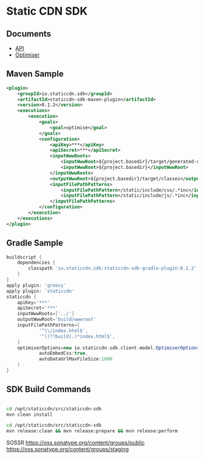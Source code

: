 Static CDN SDK
==============



Documents
------------------
* [API](https://github.com/mrduguo/staticcdn-sdk/blob/master/docs/API.md)
* [Optimiser](https://github.com/mrduguo/staticcdn-sdk/blob/master/docs/Optimiser.md)


Maven Sample
------------------

```xml
<plugin>
    <groupId>io.staticcdn.sdk</groupId>
    <artifactId>staticcdn-sdk-maven-plugin</artifactId>
    <version>0.1.2</version>
    <executions>
        <execution>
            <goals>
                <goal>optimise</goal>
            </goals>
            <configuration>
                <apiKey>***</apiKey>
                <apiSecret>***</apiSecret>
                <inputWwwRoots>
                    <inputWwwRoot>${project.basedir}/target/generated-resource</inputWwwRoot>
                    <inputWwwRoot>${project.basedir}</inputWwwRoot>
                </inputWwwRoots>
                <outputWwwRoot>${project.basedir}/target/classes</outputWwwRoot>
                <inputFilePathPatterns>
                    <inputFilePathPattern>/static/include/css/.*inc</inputFilePathPattern>
                    <inputFilePathPattern>/static/include/js/.*inc</inputFilePathPattern>
                </inputFilePathPatterns>
            </configuration>
        </execution>
    </executions>
</plugin>
```


Gradle Sample
------------------

```Groovy
buildscript {
    dependencies {
        classpath 'io.staticcdn.sdk:staticcdn-sdk-gradle-plugin:0.1.2'
    }
}
apply plugin: 'groovy'
apply plugin: 'staticcdn'
staticcdn {
    apiKey='***'
    apiSecret='***'
    inputWwwRoots=['../']
    outputWwwRoot='build/wwwroot'
    inputFilePathPatterns=[
            '^\\/index.html$',
            '^((?!build).)*index.html$',
    ]
    optimiserOptions=new io.staticcdn.sdk.client.model.OptimiserOptions(
            autoEmbedCss:true,
            autoDataUrlMaxFileSize:1000
    )
}
```

SDK Build Commands
------------------

```sh

cd /opt/staticcdn/src/staticcdn-sdk
mvn clean install

cd /opt/staticcdn/src/staticcdn-sdk
mvn release:clean && mvn release:prepare && mvn release:perform

```

SOSSR
https://oss.sonatype.org/content/groups/public
https://oss.sonatype.org/content/groups/staging
